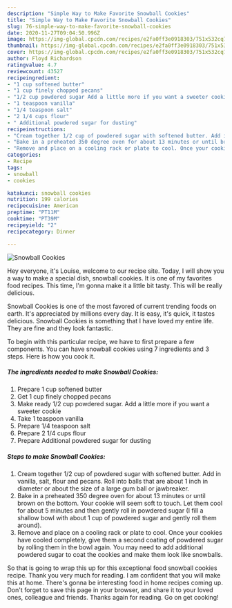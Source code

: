 ```yaml
---
description: "Simple Way to Make Favorite Snowball Cookies"
title: "Simple Way to Make Favorite Snowball Cookies"
slug: 76-simple-way-to-make-favorite-snowball-cookies
date: 2020-11-27T09:04:50.996Z
image: https://img-global.cpcdn.com/recipes/e2fa0ff3e0918303/751x532cq70/snowball-cookies-recipe-main-photo.jpg
thumbnail: https://img-global.cpcdn.com/recipes/e2fa0ff3e0918303/751x532cq70/snowball-cookies-recipe-main-photo.jpg
cover: https://img-global.cpcdn.com/recipes/e2fa0ff3e0918303/751x532cq70/snowball-cookies-recipe-main-photo.jpg
author: Floyd Richardson
ratingvalue: 4.7
reviewcount: 43527
recipeingredient:
- "1 cup softened butter"
- "1 cup finely chopped pecans"
- "1/2 cup powdered sugar Add a little more if you want a sweeter cookie"
- "1 teaspoon vanilla"
- "1/4 teaspoon salt"
- "2 1/4 cups flour"
- " Additional powdered sugar for dusting"
recipeinstructions:
- "Cream together 1/2 cup of powdered sugar with softened butter. Add in vanilla, salt, flour and pecans. Roll into balls that are about 1 inch in diameter or about the size of a large gum ball or jawbreaker."
- "Bake in a preheated 350 degree oven for about 13 minutes or until brown on the bottom. Your cookie will seem soft to touch. Let them cool for about 5 minutes and then gently roll in powdered sugar (I fill a shallow bowl with about 1 cup of powdered sugar and gently roll them around)."
- "Remove and place on a cooling rack or plate to cool. Once your cookies have cooled completely, give them a second coating of powdered sugar by rolling them in the bowl again. You may need to add additional powdered sugar to coat the cookies and make them look like snowballs."
categories:
- Recipe
tags:
- snowball
- cookies

katakunci: snowball cookies 
nutrition: 199 calories
recipecuisine: American
preptime: "PT11M"
cooktime: "PT39M"
recipeyield: "2"
recipecategory: Dinner

---
```



![Snowball Cookies](https://img-global.cpcdn.com/recipes/e2fa0ff3e0918303/751x532cq70/snowball-cookies-recipe-main-photo.jpg)

Hey everyone, it's Louise, welcome to our recipe site. Today, I will show you a way to make a special dish, snowball cookies. It is one of my favorites food recipes. This time, I'm gonna make it a little bit tasty. This will be really delicious.



Snowball Cookies is one of the most favored of current trending foods on earth. It's appreciated by millions every day. It is easy, it's quick, it tastes delicious. Snowball Cookies is something that I have loved my entire life. They are fine and they look fantastic.


To begin with this particular recipe, we have to first prepare a few components. You can have snowball cookies using 7 ingredients and 3 steps. Here is how you cook it.

<!--inarticleads1-->

##### The ingredients needed to make Snowball Cookies:

1. Prepare 1 cup softened butter
1. Get 1 cup finely chopped pecans
1. Make ready 1/2 cup powdered sugar. Add a little more if you want a sweeter cookie
1. Take 1 teaspoon vanilla
1. Prepare 1/4 teaspoon salt
1. Prepare 2 1/4 cups flour
1. Prepare  Additional powdered sugar for dusting




<!--inarticleads2-->

##### Steps to make Snowball Cookies:

1. Cream together 1/2 cup of powdered sugar with softened butter. Add in vanilla, salt, flour and pecans. Roll into balls that are about 1 inch in diameter or about the size of a large gum ball or jawbreaker.
1. Bake in a preheated 350 degree oven for about 13 minutes or until brown on the bottom. Your cookie will seem soft to touch. Let them cool for about 5 minutes and then gently roll in powdered sugar (I fill a shallow bowl with about 1 cup of powdered sugar and gently roll them around).
1. Remove and place on a cooling rack or plate to cool. Once your cookies have cooled completely, give them a second coating of powdered sugar by rolling them in the bowl again. You may need to add additional powdered sugar to coat the cookies and make them look like snowballs.




So that is going to wrap this up for this exceptional food snowball cookies recipe. Thank you very much for reading. I am confident that you will make this at home. There's gonna be interesting food in home recipes coming up. Don't forget to save this page in your browser, and share it to your loved ones, colleague and friends. Thanks again for reading. Go on get cooking!
